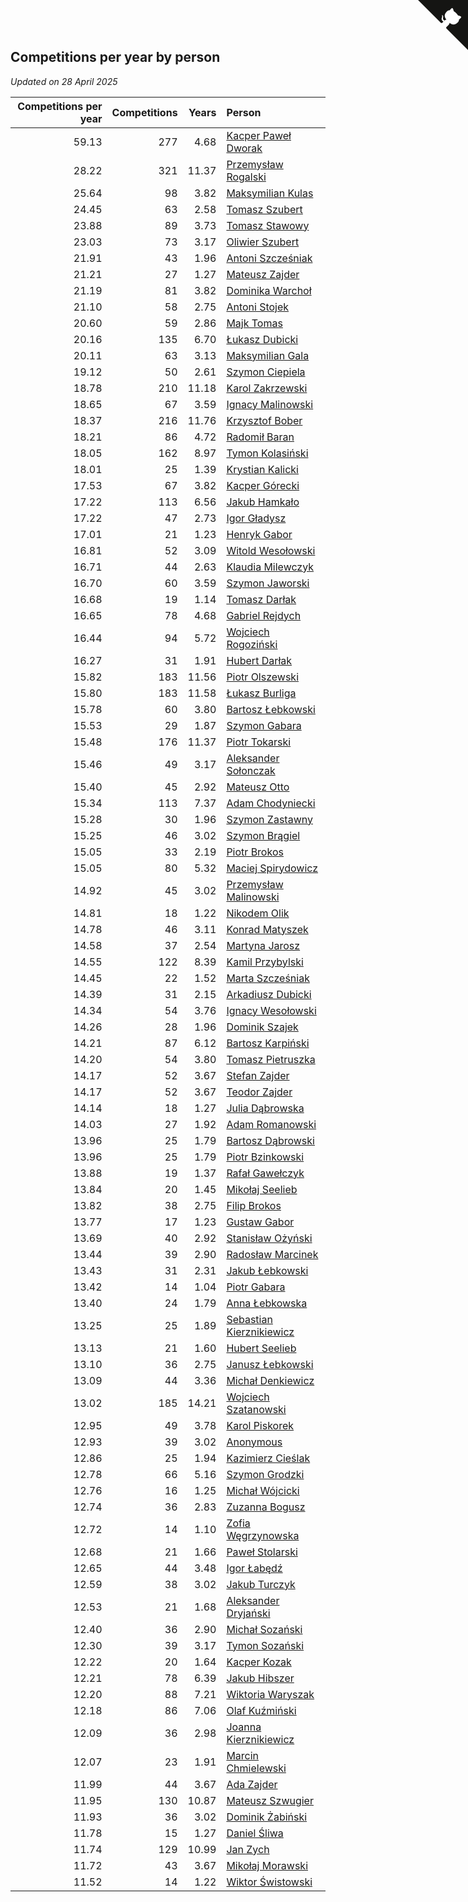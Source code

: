## Competitions per year by person

*Updated on 28 April 2025*

| Competitions per year | Competitions | Years | Person |
| ---: | ---: | ---: | :--- |
| 59.13 | 277 | 4.68 | [Kacper Paweł Dworak](https://www.worldcubeassociation.org/persons/2020DWOR01) |
| 28.22 | 321 | 11.37 | [Przemysław Rogalski](https://www.worldcubeassociation.org/persons/2013ROGA02) |
| 25.64 | 98 | 3.82 | [Maksymilian Kulas](https://www.worldcubeassociation.org/persons/2021KULA02) |
| 24.45 | 63 | 2.58 | [Tomasz Szubert](https://www.worldcubeassociation.org/persons/2022SZUB02) |
| 23.88 | 89 | 3.73 | [Tomasz Stawowy](https://www.worldcubeassociation.org/persons/2021STAW01) |
| 23.03 | 73 | 3.17 | [Oliwier Szubert](https://www.worldcubeassociation.org/persons/2022SZUB01) |
| 21.91 | 43 | 1.96 | [Antoni Szcześniak](https://www.worldcubeassociation.org/persons/2023SZCZ04) |
| 21.21 | 27 | 1.27 | [Mateusz Zajder](https://www.worldcubeassociation.org/persons/2024ZAJD01) |
| 21.19 | 81 | 3.82 | [Dominika Warchoł](https://www.worldcubeassociation.org/persons/2021WARC01) |
| 21.10 | 58 | 2.75 | [Antoni Stojek](https://www.worldcubeassociation.org/persons/2022STOJ03) |
| 20.60 | 59 | 2.86 | [Majk Tomas](https://www.worldcubeassociation.org/persons/2022TOMA05) |
| 20.16 | 135 | 6.70 | [Łukasz Dubicki](https://www.worldcubeassociation.org/persons/2018DUBI01) |
| 20.11 | 63 | 3.13 | [Maksymilian Gala](https://www.worldcubeassociation.org/persons/2022GALA01) |
| 19.12 | 50 | 2.61 | [Szymon Ciepiela](https://www.worldcubeassociation.org/persons/2022CIEP01) |
| 18.78 | 210 | 11.18 | [Karol Zakrzewski](https://www.worldcubeassociation.org/persons/2014ZAKR01) |
| 18.65 | 67 | 3.59 | [Ignacy Malinowski](https://www.worldcubeassociation.org/persons/2021MALI02) |
| 18.37 | 216 | 11.76 | [Krzysztof Bober](https://www.worldcubeassociation.org/persons/2013BOBE01) |
| 18.21 | 86 | 4.72 | [Radomił Baran](https://www.worldcubeassociation.org/persons/2020BARA02) |
| 18.05 | 162 | 8.97 | [Tymon Kolasiński](https://www.worldcubeassociation.org/persons/2016KOLA02) |
| 18.01 | 25 | 1.39 | [Krystian Kalicki](https://www.worldcubeassociation.org/persons/2023KALI10) |
| 17.53 | 67 | 3.82 | [Kacper Górecki](https://www.worldcubeassociation.org/persons/2021GORE01) |
| 17.22 | 113 | 6.56 | [Jakub Hamkało](https://www.worldcubeassociation.org/persons/2018HAMK01) |
| 17.22 | 47 | 2.73 | [Igor Gładysz](https://www.worldcubeassociation.org/persons/2022GLAD01) |
| 17.01 | 21 | 1.23 | [Henryk Gabor](https://www.worldcubeassociation.org/persons/2024GABO02) |
| 16.81 | 52 | 3.09 | [Witold Wesołowski](https://www.worldcubeassociation.org/persons/2022WESO01) |
| 16.71 | 44 | 2.63 | [Klaudia Milewczyk](https://www.worldcubeassociation.org/persons/2022MILE05) |
| 16.70 | 60 | 3.59 | [Szymon Jaworski](https://www.worldcubeassociation.org/persons/2021JAWO01) |
| 16.68 | 19 | 1.14 | [Tomasz Darłak](https://www.worldcubeassociation.org/persons/2024DARL01) |
| 16.65 | 78 | 4.68 | [Gabriel Rejdych](https://www.worldcubeassociation.org/persons/2020REJD01) |
| 16.44 | 94 | 5.72 | [Wojciech Rogoziński](https://www.worldcubeassociation.org/persons/2019ROGO04) |
| 16.27 | 31 | 1.91 | [Hubert Darłak](https://www.worldcubeassociation.org/persons/2023DARL03) |
| 15.82 | 183 | 11.56 | [Piotr Olszewski](https://www.worldcubeassociation.org/persons/2013OLSZ02) |
| 15.80 | 183 | 11.58 | [Łukasz Burliga](https://www.worldcubeassociation.org/persons/2013BURL01) |
| 15.78 | 60 | 3.80 | [Bartosz Łebkowski](https://www.worldcubeassociation.org/persons/2021LEBK01) |
| 15.53 | 29 | 1.87 | [Szymon Gabara](https://www.worldcubeassociation.org/persons/2023GABA01) |
| 15.48 | 176 | 11.37 | [Piotr Tokarski](https://www.worldcubeassociation.org/persons/2013TOKA01) |
| 15.46 | 49 | 3.17 | [Aleksander Sołonczak](https://www.worldcubeassociation.org/persons/2022SOLO01) |
| 15.40 | 45 | 2.92 | [Mateusz Otto](https://www.worldcubeassociation.org/persons/2022OTTO01) |
| 15.34 | 113 | 7.37 | [Adam Chodyniecki](https://www.worldcubeassociation.org/persons/2017CHOD02) |
| 15.28 | 30 | 1.96 | [Szymon Zastawny](https://www.worldcubeassociation.org/persons/2023ZAST01) |
| 15.25 | 46 | 3.02 | [Szymon Brągiel](https://www.worldcubeassociation.org/persons/2022BRAG03) |
| 15.05 | 33 | 2.19 | [Piotr Brokos](https://www.worldcubeassociation.org/persons/2023BROK01) |
| 15.05 | 80 | 5.32 | [Maciej Spirydowicz](https://www.worldcubeassociation.org/persons/2020SPIR01) |
| 14.92 | 45 | 3.02 | [Przemysław Malinowski](https://www.worldcubeassociation.org/persons/2022MALI01) |
| 14.81 | 18 | 1.22 | [Nikodem Olik](https://www.worldcubeassociation.org/persons/2024OLIK01) |
| 14.78 | 46 | 3.11 | [Konrad Matyszek](https://www.worldcubeassociation.org/persons/2022MATY02) |
| 14.58 | 37 | 2.54 | [Martyna Jarosz](https://www.worldcubeassociation.org/persons/2022JARO01) |
| 14.55 | 122 | 8.39 | [Kamil Przybylski](https://www.worldcubeassociation.org/persons/2016PRZY01) |
| 14.45 | 22 | 1.52 | [Marta Szcześniak](https://www.worldcubeassociation.org/persons/2023SZCZ07) |
| 14.39 | 31 | 2.15 | [Arkadiusz Dubicki](https://www.worldcubeassociation.org/persons/2023DUBI01) |
| 14.34 | 54 | 3.76 | [Ignacy Wesołowski](https://www.worldcubeassociation.org/persons/2021WESO01) |
| 14.26 | 28 | 1.96 | [Dominik Szajek](https://www.worldcubeassociation.org/persons/2023SZAJ01) |
| 14.21 | 87 | 6.12 | [Bartosz Karpiński](https://www.worldcubeassociation.org/persons/2019KARP03) |
| 14.20 | 54 | 3.80 | [Tomasz Pietruszka](https://www.worldcubeassociation.org/persons/2021PIET01) |
| 14.17 | 52 | 3.67 | [Stefan Zajder](https://www.worldcubeassociation.org/persons/2021ZAJD02) |
| 14.17 | 52 | 3.67 | [Teodor Zajder](https://www.worldcubeassociation.org/persons/2021ZAJD03) |
| 14.14 | 18 | 1.27 | [Julia Dąbrowska](https://www.worldcubeassociation.org/persons/2024DABR01) |
| 14.03 | 27 | 1.92 | [Adam Romanowski](https://www.worldcubeassociation.org/persons/2023ROMA10) |
| 13.96 | 25 | 1.79 | [Bartosz Dąbrowski](https://www.worldcubeassociation.org/persons/2023DABR07) |
| 13.96 | 25 | 1.79 | [Piotr Bzinkowski](https://www.worldcubeassociation.org/persons/2023BZIN01) |
| 13.88 | 19 | 1.37 | [Rafał Gawełczyk](https://www.worldcubeassociation.org/persons/2023GAWE01) |
| 13.84 | 20 | 1.45 | [Mikołaj Seelieb](https://www.worldcubeassociation.org/persons/2023SEEL04) |
| 13.82 | 38 | 2.75 | [Filip Brokos](https://www.worldcubeassociation.org/persons/2022BROK03) |
| 13.77 | 17 | 1.23 | [Gustaw Gabor](https://www.worldcubeassociation.org/persons/2024GABO01) |
| 13.69 | 40 | 2.92 | [Stanisław Ożyński](https://www.worldcubeassociation.org/persons/2022OZYN01) |
| 13.44 | 39 | 2.90 | [Radosław Marcinek](https://www.worldcubeassociation.org/persons/2022MARC05) |
| 13.43 | 31 | 2.31 | [Jakub Łebkowski](https://www.worldcubeassociation.org/persons/2023LEBK01) |
| 13.42 | 14 | 1.04 | [Piotr Gabara](https://www.worldcubeassociation.org/persons/2024GABA02) |
| 13.40 | 24 | 1.79 | [Anna Łebkowska](https://www.worldcubeassociation.org/persons/2023LEBK04) |
| 13.25 | 25 | 1.89 | [Sebastian Kierznikiewicz](https://www.worldcubeassociation.org/persons/2023KIER02) |
| 13.13 | 21 | 1.60 | [Hubert Seelieb](https://www.worldcubeassociation.org/persons/2023SEEL02) |
| 13.10 | 36 | 2.75 | [Janusz Łebkowski](https://www.worldcubeassociation.org/persons/2022LEBK01) |
| 13.09 | 44 | 3.36 | [Michał Denkiewicz](https://www.worldcubeassociation.org/persons/2021DENK01) |
| 13.02 | 185 | 14.21 | [Wojciech Szatanowski](https://www.worldcubeassociation.org/persons/2011SZAT01) |
| 12.95 | 49 | 3.78 | [Karol Piskorek](https://www.worldcubeassociation.org/persons/2021PISK01) |
| 12.93 | 39 | 3.02 | [Anonymous](https://www.worldcubeassociation.org/persons/2022ANON03) |
| 12.86 | 25 | 1.94 | [Kazimierz Cieślak](https://www.worldcubeassociation.org/persons/2023CIES01) |
| 12.78 | 66 | 5.16 | [Szymon Grodzki](https://www.worldcubeassociation.org/persons/2020GROD01) |
| 12.76 | 16 | 1.25 | [Michał Wójcicki](https://www.worldcubeassociation.org/persons/2024WOJC01) |
| 12.74 | 36 | 2.83 | [Zuzanna Bogusz](https://www.worldcubeassociation.org/persons/2022BOGU01) |
| 12.72 | 14 | 1.10 | [Zofia Węgrzynowska](https://www.worldcubeassociation.org/persons/2024WEGR01) |
| 12.68 | 21 | 1.66 | [Paweł Stolarski](https://www.worldcubeassociation.org/persons/2023STOL04) |
| 12.65 | 44 | 3.48 | [Igor Łabędź](https://www.worldcubeassociation.org/persons/2021LABE01) |
| 12.59 | 38 | 3.02 | [Jakub Turczyk](https://www.worldcubeassociation.org/persons/2022TURC02) |
| 12.53 | 21 | 1.68 | [Aleksander Dryjański](https://www.worldcubeassociation.org/persons/2023DRYJ01) |
| 12.40 | 36 | 2.90 | [Michał Sozański](https://www.worldcubeassociation.org/persons/2022SOZA02) |
| 12.30 | 39 | 3.17 | [Tymon Sozański](https://www.worldcubeassociation.org/persons/2022SOZA01) |
| 12.22 | 20 | 1.64 | [Kacper Kozak](https://www.worldcubeassociation.org/persons/2023KOZA05) |
| 12.21 | 78 | 6.39 | [Jakub Hibszer](https://www.worldcubeassociation.org/persons/2018HIBS01) |
| 12.20 | 88 | 7.21 | [Wiktoria Waryszak](https://www.worldcubeassociation.org/persons/2018WARY01) |
| 12.18 | 86 | 7.06 | [Olaf Kuźmiński](https://www.worldcubeassociation.org/persons/2018KUZM02) |
| 12.09 | 36 | 2.98 | [Joanna Kierznikiewicz](https://www.worldcubeassociation.org/persons/2022KIER01) |
| 12.07 | 23 | 1.91 | [Marcin Chmielewski](https://www.worldcubeassociation.org/persons/2023CHMI01) |
| 11.99 | 44 | 3.67 | [Ada Zajder](https://www.worldcubeassociation.org/persons/2021ZAJD01) |
| 11.95 | 130 | 10.87 | [Mateusz Szwugier](https://www.worldcubeassociation.org/persons/2014SZWU01) |
| 11.93 | 36 | 3.02 | [Dominik Żabiński](https://www.worldcubeassociation.org/persons/2022ZABI01) |
| 11.78 | 15 | 1.27 | [Daniel Śliwa](https://www.worldcubeassociation.org/persons/2024SLIW01) |
| 11.74 | 129 | 10.99 | [Jan Zych](https://www.worldcubeassociation.org/persons/2014ZYCH01) |
| 11.72 | 43 | 3.67 | [Mikołaj Morawski](https://www.worldcubeassociation.org/persons/2021MORA01) |
| 11.52 | 14 | 1.22 | [Wiktor Świstowski](https://www.worldcubeassociation.org/persons/2024SWIS01) |


<a href="https://github.com/noeruchangd/wca_statistics_vn" class="github-corner" aria-label="View source on Github"><svg width="80" height="80" viewBox="0 0 250 250" style="fill:#151513; color:#fff; position: absolute; top: 0; border: 0; right: 0;" aria-hidden="true"><path d="M0,0 L115,115 L130,115 L142,142 L250,250 L250,0 Z"></path><path d="M128.3,109.0 C113.8,99.7 119.0,89.6 119.0,89.6 C122.0,82.7 120.5,78.6 120.5,78.6 C119.2,72.0 123.4,76.3 123.4,76.3 C127.3,80.9 125.5,87.3 125.5,87.3 C122.9,97.6 130.6,101.9 134.4,103.2" fill="currentColor" style="transform-origin: 130px 106px;" class="octo-arm"></path><path d="M115.0,115.0 C114.9,115.1 118.7,116.5 119.8,115.4 L133.7,101.6 C136.9,99.2 139.9,98.4 142.2,98.6 C133.8,88.0 127.5,74.4 143.8,58.0 C148.5,53.4 154.0,51.2 159.7,51.0 C160.3,49.4 163.2,43.6 171.4,40.1 C171.4,40.1 176.1,42.5 178.8,56.2 C183.1,58.6 187.2,61.8 190.9,65.4 C194.5,69.0 197.7,73.2 200.1,77.6 C213.8,80.2 216.3,84.9 216.3,84.9 C212.7,93.1 206.9,96.0 205.4,96.6 C205.1,102.4 203.0,107.8 198.3,112.5 C181.9,128.9 168.3,122.5 157.7,114.1 C157.9,116.9 156.7,120.9 152.7,124.9 L141.0,136.5 C139.8,137.7 141.6,141.9 141.8,141.8 Z" fill="currentColor" class="octo-body"></path></svg></a><style>.github-corner:hover .octo-arm{animation:octocat-wave 560ms ease-in-out}@keyframes octocat-wave{0%,100%{transform:rotate(0)}20%,60%{transform:rotate(-25deg)}40%,80%{transform:rotate(10deg)}}@media (max-width:500px){.github-corner:hover .octo-arm{animation:none}.github-corner .octo-arm{animation:octocat-wave 560ms ease-in-out}}</style>
